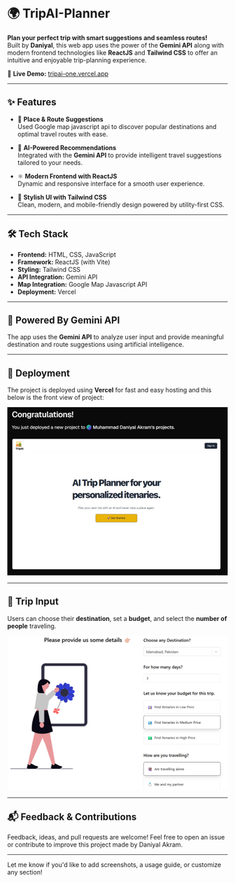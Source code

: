 # 🌍 TripAI-Planner

**Plan your perfect trip with smart suggestions and seamless routes!**  
Built by **Daniyal**, this web app uses the power of the **Gemini API** along with modern frontend technologies like **ReactJS** and **Tailwind CSS** to offer an intuitive and enjoyable trip-planning experience.

🚀 **Live Demo:** [tripai-one.vercel.app](https://tripai-one.vercel.app/)

---

## ✨ Features

- 📍 **Place & Route Suggestions**  
  Used Google map javascript api to discover popular destinations and optimal travel routes with ease.

- 🤖 **AI-Powered Recommendations**  
  Integrated with the **Gemini API** to provide intelligent travel suggestions tailored to your needs.

- ⚛️ **Modern Frontend with ReactJS**  
  Dynamic and responsive interface for a smooth user experience.

- 🎨 **Stylish UI with Tailwind CSS**  
  Clean, modern, and mobile-friendly design powered by utility-first CSS.

---

## 🛠️ Tech Stack

- **Frontend:** HTML, CSS, JavaScript  
- **Framework:** ReactJS (with Vite)  
- **Styling:** Tailwind CSS  
- **API Integration:** Gemini API
- **Map Integration:** Google Map Javascript API 
- **Deployment:** Vercel

---

## 🧠 Powered By Gemini API

The app uses the **Gemini API** to analyze user input and provide meaningful destination and route suggestions using artificial intelligence.

---

## 🚀 Deployment

The project is deployed using **Vercel** for fast and easy hosting and this below is the front view of project:

![Deployment using Vercel](https://github.com/Daniyal2k23/TripAI-Planner/blob/main/src/view-trip/images%20for%20repository/1.png?raw=true)

---

## 🧳 Trip Input

Users can choose their **destination**, set a **budget**, and select the **number of people** traveling.

![Trip Input Form](https://github.com/Daniyal2k23/TripAI-Planner/blob/main/src/view-trip/images%20for%20repository/2.png?raw=true)

---

## 📬 Feedback & Contributions

Feedback, ideas, and pull requests are welcome! Feel free to open an issue or contribute to improve this project made by Daniyal Akram.

---

Let me know if you'd like to add screenshots, a usage guide, or customize any section!
